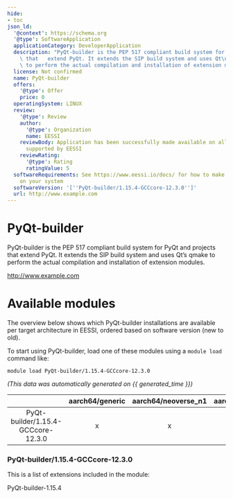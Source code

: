```yaml
---
hide:
- toc
json_ld:
  '@context': https://schema.org
  '@type': SoftwareApplication
  applicationCategory: DeveloperApplication
  description: "PyQt-builder is the PEP 517 compliant build system for PyQt and projects\
    \ that   extend PyQt. It extends the SIP build system and uses Qt\u2019s qmake\
    \ to perform the actual compilation and installation of extension modules."
  license: Not confirmed
  name: PyQt-builder
  offers:
    '@type': Offer
    price: 0
  operatingSystem: LINUX
  review:
    '@type': Review
    author:
      '@type': Organization
      name: EESSI
    reviewBody: Application has been successfully made available on all architectures
      supported by EESSI
    reviewRating:
      '@type': Rating
      ratingValue: 5
  softwareRequirements: See https://www.eessi.io/docs/ for how to make EESSI available
    on your system
  softwareVersion: '[''PyQt-builder/1.15.4-GCCcore-12.3.0'']'
  url: http://www.example.com
---
```


PyQt-builder
============


PyQt-builder is the PEP 517 compliant build system for PyQt and projects that   extend PyQt. It extends the SIP build system and uses Qt’s qmake to perform the actual compilation and installation of extension modules.

http://www.example.com
# Available modules


The overview below shows which PyQt-builder installations are available per target architecture in EESSI, ordered based on software version (new to old).

To start using PyQt-builder, load one of these modules using a `module load` command like:

```shell
module load PyQt-builder/1.15.4-GCCcore-12.3.0
```

*(This data was automatically generated on {{ generated_time }})*  

| |aarch64/generic|aarch64/neoverse_n1|aarch64/neoverse_v1|aarch64/nvidia/grace|x86_64/generic|x86_64/amd/zen2|x86_64/amd/zen3|x86_64/amd/zen4|x86_64/intel/haswell|x86_64/intel/sapphirerapids|x86_64/intel/skylake_avx512|
| :---: | :---: | :---: | :---: | :---: | :---: | :---: | :---: | :---: | :---: | :---: | :---: |
|PyQt-builder/1.15.4-GCCcore-12.3.0|x|x|x|x|x|x|x|x|x|x|x|


### PyQt-builder/1.15.4-GCCcore-12.3.0

This is a list of extensions included in the module:

PyQt-builder-1.15.4
